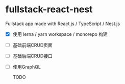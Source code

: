 # fullstack-react-nest
Fullstack app made with React.js / TypeScript / Nest.js


- [x] 使用 lerna / yarn workspace / monorepo 构建
- [ ] 基础前端CRUD页面
- [ ] 基础后端CRUD接口
- [ ] 使用GraphQL 



  TODO